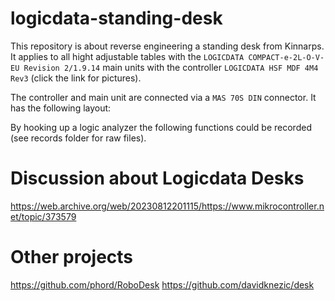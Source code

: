 # logicdata-standing-desk

This repository is about reverse engineering a standing desk from Kinnarps. 
It applies to all hight adjustable tables with the `LOGICDATA COMPACT-e-2L-O-V-EU Revision 2/1.9.14` main units with the controller `LOGICDATA HSF MDF 4M4 Rev3` (click the link for pictures).

The controller and main unit are connected via a `MAS 70S DIN` connector. 
It has the following layout: 


By hooking up a logic analyzer the following functions could be recorded (see records folder for raw files). 





# Discussion about Logicdata Desks

https://web.archive.org/web/20230812201115/https://www.mikrocontroller.net/topic/373579

# Other projects

https://github.com/phord/RoboDesk
https://github.com/davidknezic/desk

